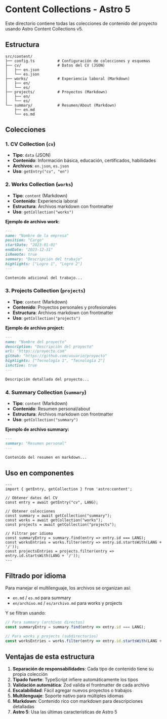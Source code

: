 # Content Collections - Astro 5

Este directorio contiene todas las colecciones de contenido del proyecto usando Astro Content Collections v5.

## Estructura

```
src/content/
├── config.ts          # Configuración de colecciones y esquemas
├── cv/                # Datos del CV (JSON)
│   ├── en.json
│   └── es.json
├── works/             # Experiencia laboral (Markdown)
│   ├── en/
│   └── es/
├── projects/          # Proyectos (Markdown)
│   ├── en/
│   └── es/
└── summary/           # Resumen/About (Markdown)
    ├── en.md
    └── es.md
```

## Colecciones

### 1. CV Collection (`cv`)
- **Tipo**: `data` (JSON)
- **Contenido**: Información básica, educación, certificados, habilidades
- **Archivos**: `en.json`, `es.json`
- **Uso**: `getEntry("cv", "en")`

### 2. Works Collection (`works`)
- **Tipo**: `content` (Markdown)
- **Contenido**: Experiencia laboral
- **Estructura**: Archivos markdown con frontmatter
- **Uso**: `getCollection("works")`

**Ejemplo de archivo work:**
```markdown
---
name: "Nombre de la empresa"
position: "Cargo"
startDate: "2023-01-01"
endDate: "2023-12-31"
isRemote: true
summary: "Descripción del trabajo"
highlights: ["Logro 1", "Logro 2"]
---

Contenido adicional del trabajo...
```

### 3. Projects Collection (`projects`)
- **Tipo**: `content` (Markdown)
- **Contenido**: Proyectos personales y profesionales
- **Estructura**: Archivos markdown con frontmatter
- **Uso**: `getCollection("projects")`

**Ejemplo de archivo project:**
```markdown
---
name: "Nombre del proyecto"
description: "Descripción del proyecto"
url: "https://proyecto.com"
github: "https://github.com/usuario/proyecto"
highlights: ["Tecnología 1", "Tecnología 2"]
isActive: true
---

Descripción detallada del proyecto...
```

### 4. Summary Collection (`summary`)
- **Tipo**: `content` (Markdown)
- **Contenido**: Resumen personal/about
- **Estructura**: Archivos markdown con frontmatter
- **Uso**: `getCollection("summary")`

**Ejemplo de archivo summary:**
```markdown
---
summary: "Resumen personal"
---

Contenido del resumen en markdown...
```

## Uso en componentes

```astro
---
import { getEntry, getCollection } from 'astro:content';

// Obtener datos del CV
const entry = await getEntry("cv", LANG);

// Obtener colecciones
const summary = await getCollection("summary");
const works = await getCollection("works");
const projects = await getCollection("projects");

// Filtrar por idioma
const summaryEntry = summary.find(entry => entry.id === LANG);
const worksEntries = works.filter(entry => entry.id.startsWith(LANG + '/'));
const projectsEntries = projects.filter(entry => entry.id.startsWith(LANG + '/'));
---
```

## Filtrado por idioma

Para manejar el multilenguaje, los archivos se organizan así:
- `en.md` / `es.md` para summary
- `en/archivo.md` / `es/archivo.md` para works y projects

Y se filtran usando:
```typescript
// Para summary (archivos directos)
const summaryEntry = summary.find(entry => entry.id === LANG);

// Para works y projects (subdirectorios)
const worksEntries = works.filter(entry => entry.id.startsWith(LANG + '/'));
```

## Ventajas de esta estructura

1. **Separación de responsabilidades**: Cada tipo de contenido tiene su propia colección
2. **Tipado fuerte**: TypeScript infiere automáticamente los tipos
3. **Validación automática**: Zod valida el frontmatter de cada archivo
4. **Escalabilidad**: Fácil agregar nuevos proyectos o trabajos
5. **Multilenguaje**: Soporte nativo para múltiples idiomas
6. **Markdown**: Contenido rico con markdown para descripciones detalladas
7. **Astro 5**: Usa las últimas características de Astro 5 